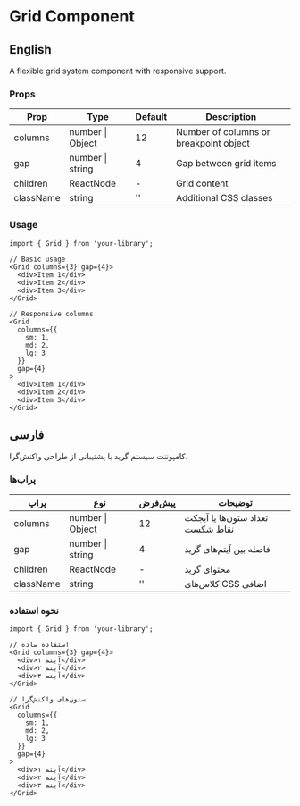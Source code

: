 # Grid Component

## English

A flexible grid system component with responsive support.

### Props

| Prop | Type | Default | Description |
|------|------|---------|-------------|
| columns | number \| Object | 12 | Number of columns or breakpoint object |
| gap | number \| string | 4 | Gap between grid items |
| children | ReactNode | - | Grid content |
| className | string | '' | Additional CSS classes |

### Usage

```tsx
import { Grid } from 'your-library';

// Basic usage
<Grid columns={3} gap={4}>
  <div>Item 1</div>
  <div>Item 2</div>
  <div>Item 3</div>
</Grid>

// Responsive columns
<Grid
  columns={{
    sm: 1,
    md: 2,
    lg: 3
  }}
  gap={4}
>
  <div>Item 1</div>
  <div>Item 2</div>
  <div>Item 3</div>
</Grid>
```

## فارسی

کامپوننت سیستم گرید با پشتیبانی از طراحی واکنش‌گرا.

### پراپ‌ها

| پراپ | نوع | پیش‌فرض | توضیحات |
|------|------|---------|----------|
| columns | number \| Object | 12 | تعداد ستون‌ها یا آبجکت نقاط شکست |
| gap | number \| string | 4 | فاصله بین آیتم‌های گرید |
| children | ReactNode | - | محتوای گرید |
| className | string | '' | کلاس‌های CSS اضافی |

### نحوه استفاده

```tsx
import { Grid } from 'your-library';

// استفاده ساده
<Grid columns={3} gap={4}>
  <div>آیتم ۱</div>
  <div>آیتم ۲</div>
  <div>آیتم ۳</div>
</Grid>

// ستون‌های واکنش‌گرا
<Grid
  columns={{
    sm: 1,
    md: 2,
    lg: 3
  }}
  gap={4}
>
  <div>آیتم ۱</div>
  <div>آیتم ۲</div>
  <div>آیتم ۳</div>
</Grid>
```
